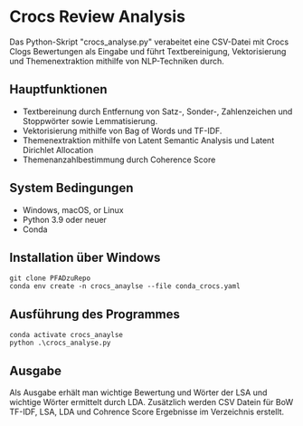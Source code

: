 # Crocs Review Analysis
Das Python-Skript "crocs_analyse.py" verabeitet eine CSV-Datei mit Crocs Clogs Bewertungen als Eingabe und führt  Textbereinigung, Vektorisierung und Themenextraktion mithilfe von NLP-Techniken durch.

## Hauptfunktionen
- Textbereinung durch Entfernung von Satz-, Sonder-, Zahlenzeichen und Stoppwörter sowie Lemmatisierung.
- Vektorisierung mithilfe von Bag of Words und TF-IDF.
- Themenextraktion mithilfe von Latent Semantic Analysis und Latent Dirichlet Allocation
- Themenanzahlbestimmung durch Coherence Score

## System Bedingungen
- Windows, macOS, or Linux
- Python 3.9 oder neuer
- Conda

## Installation über Windows
```console
git clone PFADzuRepo
conda env create -n crocs_anaylse --file conda_crocs.yaml
```

## Ausführung des Programmes
```console
conda activate crocs_anaylse
python .\crocs_analyse.py
```

## Ausgabe
Als Ausgabe erhält man wichtige Bewertung und Wörter der LSA und wichtige Wörter ermittelt durch LDA.
Zusätzlich werden CSV Datein für BoW TF-IDF, LSA, LDA und Cohrence Score Ergebnisse im Verzeichnis erstellt.

